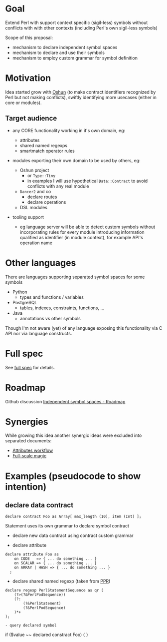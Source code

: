 
# Goal

Extend Perl with support context specific (sigil-less) symbols without
conflicts with with other contexts (including Perl's own sigil-less symbols)

Scope of this proposal:
- mechanism to declare independent symbol spaces
- mechanism to declare and use their symbols
- mechanism to employ custom grammar for symbol definition

# Motivation

Idea started grow with [Oshun](https://github.com/Perl-Apollo/oshun)
(to make contract identifiers recognized by Perl but not making conflicts),
swiftly identifying more usecases (either in core or modules).

## Target audience

- any CORE functionality working in it's own domain, eg:
  - attributes
  - shared named regexps
  - smartmatch operator rules

- modules exporting their own domain to be used by others, eg:
  - Oshun project
    - or `Type::Tiny`
    - in examples I will use hypothetical `Data::Contract` to avoid conflicts
      with any real module
  - `Dancer2` and co
    - declare routes
    - declare operations
  - DSL modules

- tooling support
  - eg language server will be able to detect custom symbols without
    incorporating rules for every module introducing information qualified
    as identifier (in module context), for example API's operation name

# Other languages

There are languages supporting separated symbol spaces for some symbols
- Python
  - types and functions / variables
- PostgreSQL
  - tables, indexes, constraints, functions, ...
- Java
  - annotations vs other symbols

Though I'm not aware (yet) of any language exposing this functionality via
C API nor via language constructs.

# Full spec

See [full spec](spec/spec.md) for details.

# Roadmap

Github discussion [Independent symbol spaces - Roadmap](https://github.com/happy-barney/perl-wish-list/discussions/2)

# Synergies

While growing this idea another synergic ideas were excluded into separated documents:

- [Attributes workflow](attributes-workflow/README.md)
- [Full-scale magic](full-scale-magic/README.md)

# Examples (pseudocode to show intention)

## declare data contract

```
declare contract Foo as Array[ max_length (10), item (Int) ];
```

Statement uses its own grammar to declare symbol contract
- declare new data contract using contract custom grammar

- declare attribute
```
declare attribute Foo as
    on CODE   => { ... do something ... }
    on SCALAR => { ... do something ... }
    on ARRAY | HASH => { ... do something ... }
  ;
```

- declare shared named regexp (taken from [PPR](https://metacpan.org/pod/PPR))
```
declare regexp PerlStatementSequence as qr (
    (?>(?&PerlPodSequence))
    (?:
        (?&PerlStatement)
        (?&PerlPodSequence)
    )*+
);

- query declared symbol
```
if ($value ~~ declared constract Foo) {
}
```
